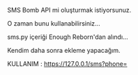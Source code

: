 SMS Bomb API mi oluşturmak istiyorsunuz.

O zaman bunu kullanabilirsiniz...

sms.py içeriği Enough Reborn'dan alındı...

Kendim daha sonra ekleme yapacağım.

KULLANIM :
https://127.0.0.1/sms?phone=
